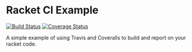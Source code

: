 Racket CI Example
=================
[![Build Status](https://travis-ci.org/rpless/rkt-ci-example.svg?branch=master)](https://travis-ci.org/rpless/rkt-ci-example)
[![Coverage Status](https://coveralls.io/repos/rpless/rkt-ci-example/badge.png?branch=master)](https://coveralls.io/r/rpless/rkt-ci-example?branch=master)

A simple example of using Travis and Coveralls to build and report on your racket code.
